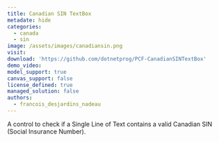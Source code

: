 ```yaml
---
title: Canadian SIN TextBox
metadate: hide
categories:
  - canada
  - sin
image: /assets/images/canadiansin.png
visit: 
download: 'https://github.com/dotnetprog/PCF-CanadianSINTextBox'
demo_video: 
model_support: true
canvas_support: false
license_defined: true
managed_solution: false
authors:
  - francois_desjardins_nadeau
---
```


A control to check if a Single Line of Text contains a valid Canadian SIN (Social Insurance Number).

